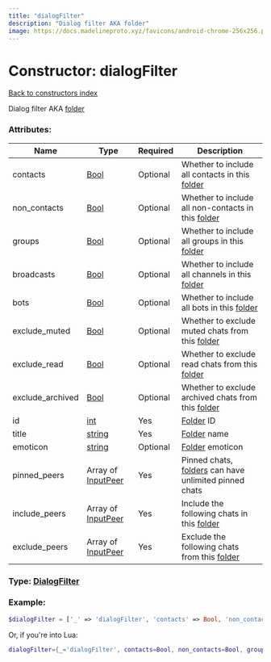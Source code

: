 ```yaml
---
title: "dialogFilter"
description: "Dialog filter AKA folder"
image: https://docs.madelineproto.xyz/favicons/android-chrome-256x256.png
---
```

# Constructor: dialogFilter  
[Back to constructors index](index.md)



Dialog filter AKA [folder](https://core.telegram.org/api/folders)

### Attributes:

| Name     |    Type       | Required | Description |
|----------|---------------|----------|-------------|
|contacts|[Bool](../types/Bool.md) | Optional|Whether to include all contacts in this [folder](https://core.telegram.org/api/folders)|
|non\_contacts|[Bool](../types/Bool.md) | Optional|Whether to include all non-contacts in this [folder](https://core.telegram.org/api/folders)|
|groups|[Bool](../types/Bool.md) | Optional|Whether to include all groups in this [folder](https://core.telegram.org/api/folders)|
|broadcasts|[Bool](../types/Bool.md) | Optional|Whether to include all channels in this [folder](https://core.telegram.org/api/folders)|
|bots|[Bool](../types/Bool.md) | Optional|Whether to include all bots in this [folder](https://core.telegram.org/api/folders)|
|exclude\_muted|[Bool](../types/Bool.md) | Optional|Whether to exclude muted chats from this [folder](https://core.telegram.org/api/folders)|
|exclude\_read|[Bool](../types/Bool.md) | Optional|Whether to exclude read chats from this [folder](https://core.telegram.org/api/folders)|
|exclude\_archived|[Bool](../types/Bool.md) | Optional|Whether to exclude archived chats from this [folder](https://core.telegram.org/api/folders)|
|id|[int](../types/int.md) | Yes|[Folder](https://core.telegram.org/api/folders) ID|
|title|[string](../types/string.md) | Yes|[Folder](https://core.telegram.org/api/folders) name|
|emoticon|[string](../types/string.md) | Optional|[Folder](https://core.telegram.org/api/folders) emoticon|
|pinned\_peers|Array of [InputPeer](../types/InputPeer.md) | Yes|Pinned chats, [folders](https://core.telegram.org/api/folders) can have unlimited pinned chats|
|include\_peers|Array of [InputPeer](../types/InputPeer.md) | Yes|Include the following chats in this [folder](https://core.telegram.org/api/folders)|
|exclude\_peers|Array of [InputPeer](../types/InputPeer.md) | Yes|Exclude the following chats from this [folder](https://core.telegram.org/api/folders)|



### Type: [DialogFilter](../types/DialogFilter.md)


### Example:

```php
$dialogFilter = ['_' => 'dialogFilter', 'contacts' => Bool, 'non_contacts' => Bool, 'groups' => Bool, 'broadcasts' => Bool, 'bots' => Bool, 'exclude_muted' => Bool, 'exclude_read' => Bool, 'exclude_archived' => Bool, 'id' => int, 'title' => 'string', 'emoticon' => 'string', 'pinned_peers' => [InputPeer, InputPeer], 'include_peers' => [InputPeer, InputPeer], 'exclude_peers' => [InputPeer, InputPeer]];
```  


Or, if you're into Lua:

```lua
dialogFilter={_='dialogFilter', contacts=Bool, non_contacts=Bool, groups=Bool, broadcasts=Bool, bots=Bool, exclude_muted=Bool, exclude_read=Bool, exclude_archived=Bool, id=int, title='string', emoticon='string', pinned_peers={InputPeer}, include_peers={InputPeer}, exclude_peers={InputPeer}}

```


